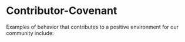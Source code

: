 # Contributor-Covenant
Examples of behavior that contributes to a positive environment for our community include:
